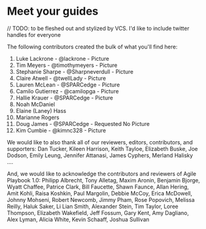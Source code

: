 # Meet your guides

// TODO: to be fleshed out and stylized by VCS.  I'd like to include twitter handles for everyone

The following contributors created the bulk of what you'll find here:

1. Luke Lackrone -  @lackrone - Picture
1. Tim Meyers - @timothymeyers - Picture
1. Stephanie Sharpe - @Sharpneverdull - Picture
1. Claire Atwell - @twellLady - Picture
1. Lauren McLean - @SPARCedge - Picture
1. Camilo Gutierrez  - @camilopga - Picture
1. Hallie Krauer - @SPARCedge - Picture
1. Noah McDaniel
1. Elaine (Laney) Hass
1. Marianne Rogers
1. Doug James - @SPARCedge - Requested No Picture 
1. Kim Cumbie - @kimnc328 - Picture

We would like to also thank all of our reviewers, editors, contributors, and supporters: Dan Tucker, Kileen Harrison, Keith Tayloe, Elizabeth Buske, Joe Dodson, Emily Leung, Jennifer Attanasi, James Cyphers, Merland Halisky ....

And, we would like to acknowledge the contributors and reviewers of Agile Playbook 1.0: Philipp Albrecht, Tony Alletag, Maxim Aronin, Benjamin Bjorge, Wyatt Chaffee, Patrice Clark, Bill Faucette, Shawn Faunce, Allan Hering, Amit Kohli, Raisa Koshkin, Paul Margolin, Debbie McCoy, Erica McDowell, Johnny Mohseni, Robert Newcomb, Jimmy Pham, Rose Popovich, Melissa Reilly, Haluk Saker, Li Lian Smith, Alexander Stein, Tim Taylor, Loree Thompson, Elizabeth Wakefield, Jeff Fossum, Gary Kent, Amy Dagliano, Alex Lyman, Alicia White, Kevin Schaaff, Joshua Sullivan
